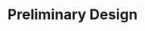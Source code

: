 ---
permalink: /DBF-guides/how-to/preliminarydesign/
title: "Preliminary Design"
layout: single
sidebar:
    nav: "DBF-guides"
---